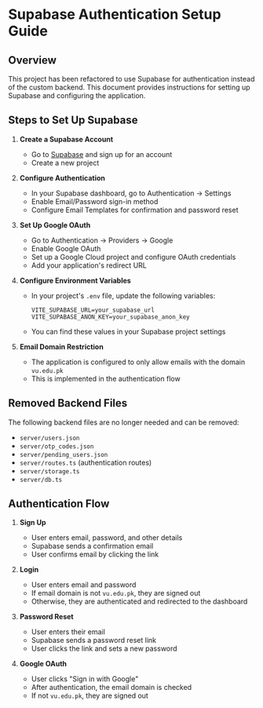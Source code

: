 # Supabase Authentication Setup Guide

## Overview
This project has been refactored to use Supabase for authentication instead of the custom backend. This document provides instructions for setting up Supabase and configuring the application.

## Steps to Set Up Supabase

1. **Create a Supabase Account**
   - Go to [Supabase](https://supabase.com/) and sign up for an account
   - Create a new project

2. **Configure Authentication**
   - In your Supabase dashboard, go to Authentication → Settings
   - Enable Email/Password sign-in method
   - Configure Email Templates for confirmation and password reset

3. **Set Up Google OAuth**
   - Go to Authentication → Providers → Google
   - Enable Google OAuth
   - Set up a Google Cloud project and configure OAuth credentials
   - Add your application's redirect URL

4. **Configure Environment Variables**
   - In your project's `.env` file, update the following variables:
     ```
     VITE_SUPABASE_URL=your_supabase_url
     VITE_SUPABASE_ANON_KEY=your_supabase_anon_key
     ```
   - You can find these values in your Supabase project settings

5. **Email Domain Restriction**
   - The application is configured to only allow emails with the domain `vu.edu.pk`
   - This is implemented in the authentication flow

## Removed Backend Files
The following backend files are no longer needed and can be removed:
- `server/users.json`
- `server/otp_codes.json`
- `server/pending_users.json`
- `server/routes.ts` (authentication routes)
- `server/storage.ts`
- `server/db.ts`

## Authentication Flow
1. **Sign Up**
   - User enters email, password, and other details
   - Supabase sends a confirmation email
   - User confirms email by clicking the link

2. **Login**
   - User enters email and password
   - If email domain is not `vu.edu.pk`, they are signed out
   - Otherwise, they are authenticated and redirected to the dashboard

3. **Password Reset**
   - User enters their email
   - Supabase sends a password reset link
   - User clicks the link and sets a new password

4. **Google OAuth**
   - User clicks "Sign in with Google"
   - After authentication, the email domain is checked
   - If not `vu.edu.pk`, they are signed out